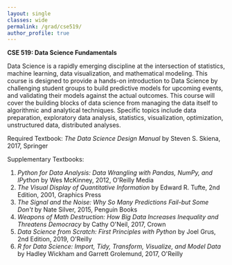 ```yaml
---
layout: single
classes: wide
permalink: /grad/cse519/
author_profile: true
---
```


**CSE 519: Data Science Fundamentals**

Data Science is a rapidly emerging discipline at the intersection of statistics, machine learning, data visualization, and mathematical modeling. This course is designed to provide a hands-on introduction to Data Science by challenging student groups to build predictive models for upcoming events, and validating their models against the actual outcomes. This course will cover the building blocks of data science from managing the data itself to algorithmic and analytical techniques. Specific topics include data preparation, exploratory data analysis, statistics, visualization, optimization, unstructured data, distributed analyses.

Required Textbook: *The Data Science Design Manual* by Steven S. Skiena, 2017, Springer

Supplementary Textbooks:
1. *Python for Data Analysis: Data Wrangling with Pandas, NumPy, and IPython* by Wes McKinney, 2012, O'Reilly Media
2. *The Visual Display of Quantitative Information* by Edward R. Tufte, 2nd Edition, 2001, Graphics Press
3. *The Signal and the Noise: Why So Many Predictions Fail-but Some Don't* by Nate Silver, 2015, Penguin Books
4. *Weapons of Math Destruction: How Big Data Increases Inequality and Threatens Democracy* by Cathy O'Neil, 2017, Crown
5. *Data Science from Scratch: First Principles with Python* by Joel Grus, 2nd Edition, 2019, O'Reilly
6. *R for Data Science: Import, Tidy, Transform, Visualize, and Model Data* by Hadley Wickham and Garrett Grolemund, 2017, O'Reilly
